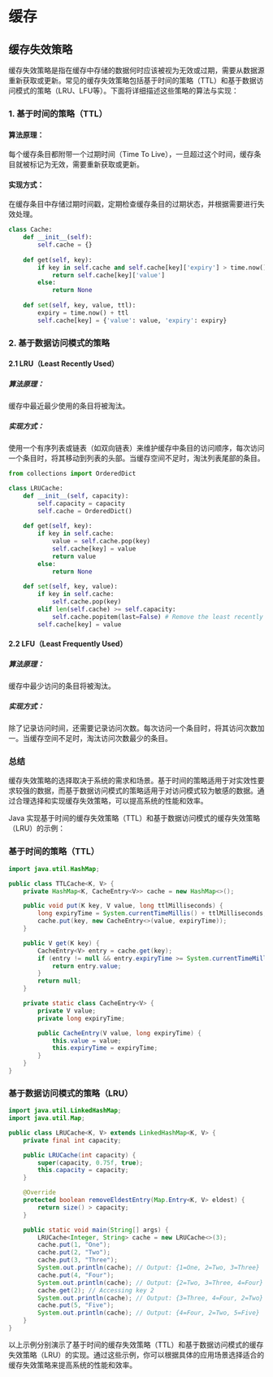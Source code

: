 # 缓存

## 缓存失效策略

缓存失效策略是指在缓存中存储的数据何时应该被视为无效或过期，需要从数据源重新获取或更新。常见的缓存失效策略包括基于时间的策略（TTL）和基于数据访问模式的策略（LRU、LFU等）。下面将详细描述这些策略的算法与实现：

### 1. 基于时间的策略（TTL）

#### 算法原理：
每个缓存条目都附带一个过期时间（Time To Live），一旦超过这个时间，缓存条目就被标记为无效，需要重新获取或更新。

#### 实现方式：
在缓存条目中存储过期时间戳，定期检查缓存条目的过期状态，并根据需要进行失效处理。

```python
class Cache:
    def __init__(self):
        self.cache = {}
    
    def get(self, key):
        if key in self.cache and self.cache[key]['expiry'] > time.now():
            return self.cache[key]['value']
        else:
            return None
    
    def set(self, key, value, ttl):
        expiry = time.now() + ttl
        self.cache[key] = {'value': value, 'expiry': expiry}
```

### 2. 基于数据访问模式的策略

#### 2.1 LRU（Least Recently Used）

##### 算法原理：
缓存中最近最少使用的条目将被淘汰。

##### 实现方式：
使用一个有序列表或链表（如双向链表）来维护缓存中条目的访问顺序，每次访问一个条目时，将其移动到列表的头部。当缓存空间不足时，淘汰列表尾部的条目。

```python
from collections import OrderedDict

class LRUCache:
    def __init__(self, capacity):
        self.capacity = capacity
        self.cache = OrderedDict()
    
    def get(self, key):
        if key in self.cache:
            value = self.cache.pop(key)
            self.cache[key] = value
            return value
        else:
            return None
    
    def set(self, key, value):
        if key in self.cache:
            self.cache.pop(key)
        elif len(self.cache) >= self.capacity:
            self.cache.popitem(last=False) # Remove the least recently used item
        self.cache[key] = value
```

#### 2.2 LFU（Least Frequently Used）

##### 算法原理：
缓存中最少访问的条目将被淘汰。

##### 实现方式：
除了记录访问时间，还需要记录访问次数。每次访问一个条目时，将其访问次数加一。当缓存空间不足时，淘汰访问次数最少的条目。

### 总结

缓存失效策略的选择取决于系统的需求和场景。基于时间的策略适用于对实效性要求较强的数据，而基于数据访问模式的策略适用于对访问模式较为敏感的数据。通过合理选择和实现缓存失效策略，可以提高系统的性能和效率。

Java 实现基于时间的缓存失效策略（TTL）和基于数据访问模式的缓存失效策略（LRU）的示例：

### 基于时间的策略（TTL）

```java
import java.util.HashMap;

public class TTLCache<K, V> {
    private HashMap<K, CacheEntry<V>> cache = new HashMap<>();

    public void put(K key, V value, long ttlMilliseconds) {
        long expiryTime = System.currentTimeMillis() + ttlMilliseconds;
        cache.put(key, new CacheEntry<>(value, expiryTime));
    }

    public V get(K key) {
        CacheEntry<V> entry = cache.get(key);
        if (entry != null && entry.expiryTime >= System.currentTimeMillis()) {
            return entry.value;
        }
        return null;
    }

    private static class CacheEntry<V> {
        private V value;
        private long expiryTime;

        public CacheEntry(V value, long expiryTime) {
            this.value = value;
            this.expiryTime = expiryTime;
        }
    }
}
```

### 基于数据访问模式的策略（LRU）

```java
import java.util.LinkedHashMap;
import java.util.Map;

public class LRUCache<K, V> extends LinkedHashMap<K, V> {
    private final int capacity;

    public LRUCache(int capacity) {
        super(capacity, 0.75f, true);
        this.capacity = capacity;
    }

    @Override
    protected boolean removeEldestEntry(Map.Entry<K, V> eldest) {
        return size() > capacity;
    }

    public static void main(String[] args) {
        LRUCache<Integer, String> cache = new LRUCache<>(3);
        cache.put(1, "One");
        cache.put(2, "Two");
        cache.put(3, "Three");
        System.out.println(cache); // Output: {1=One, 2=Two, 3=Three}
        cache.put(4, "Four");
        System.out.println(cache); // Output: {2=Two, 3=Three, 4=Four}
        cache.get(2); // Accessing key 2
        System.out.println(cache); // Output: {3=Three, 4=Four, 2=Two}
        cache.put(5, "Five");
        System.out.println(cache); // Output: {4=Four, 2=Two, 5=Five}
    }
}
```

以上示例分别演示了基于时间的缓存失效策略（TTL）和基于数据访问模式的缓存失效策略（LRU）的实现。通过这些示例，你可以根据具体的应用场景选择适合的缓存失效策略来提高系统的性能和效率。